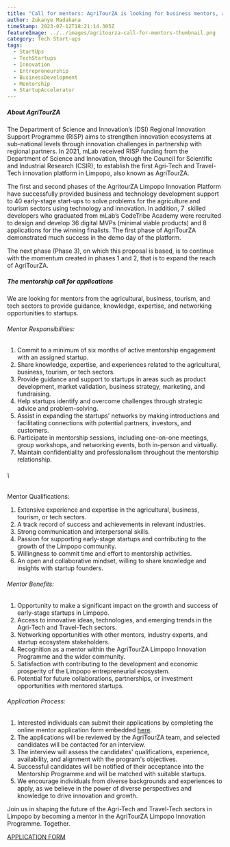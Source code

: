 ```yaml
---
title: "Call for mentors: AgriTourZA is looking for business mentors, apply now."
author: Zukanye Madakana
timeStamp: 2023-07-12T18:21:14.305Z
featureImage: ../../images/agritourza-call-for-mentors-thumbnail.png
category: Tech Start-ups
tags:
  - StartUps
  - TechStartups
  - Innovation
  - Entrepreneurship
  - BusinessDevelopment
  - Mentorship
  - StartupAccelerator
---
```

##### About AgriTourZA

The Department of Science and Innovation’s (DSI) Regional Innovation Support Programme (RISP) aims to strengthen innovation ecosystems at sub-national levels through innovation challenges in partnership with regional partners. In 2021, mLab received RISP funding from the Department of Science and Innovation, through the Council for Scientific and Industrial Research (CSIR), to establish the first Agri-Tech and Travel-Tech innovation platform in Limpopo, also known as AgriTourZA.

The first and second phases of the AgritourZA Limpopo Innovation Platform have successfully provided business and technology development support to 40 early-stage start-ups to solve problems for the agriculture and tourism sectors using technology and innovation. In addition, 7  skilled developers who graduated from mLab’s CodeTribe Academy were recruited to design and develop 36 digital MVPs (minimal viable products) and 8 applications for the winning finalists. The first phase of AgriTourZA demonstrated much success in the demo day of the platform. 

The next phase (Phase 3), on which this proposal is based, is to continue with the momentum created in phases 1 and 2, that is to expand the reach of AgriTourZA.

##### **The mentorship call for applications**

We are looking for mentors from the agricultural, business, tourism, and tech sectors to provide guidance, knowledge, expertise, and networking opportunities to startups.

###### Mentor Responsibilities:

1. Commit to a minimum of six months of active mentorship engagement with an assigned startup.
2. Share knowledge, expertise, and experiences related to the agricultural, business, tourism, or tech sectors.
3. Provide guidance and support to startups in areas such as product development, market validation, business strategy, marketing, and fundraising.
4. Help startups identify and overcome challenges through strategic advice and problem-solving.
5. Assist in expanding the startups' networks by making introductions and facilitating connections with potential partners, investors, and customers.
6. Participate in mentorship sessions, including one-on-one meetings, group workshops, and networking events, both in-person and virtually.
7. Maintain confidentiality and professionalism throughout the mentorship relationship.

###### \
Mentor Qualifications:

1. Extensive experience and expertise in the agricultural, business, tourism, or tech sectors.
2. A track record of success and achievements in relevant industries.
3. Strong communication and interpersonal skills.
4. Passion for supporting early-stage startups and contributing to the growth of the Limpopo community.
5. Willingness to commit time and effort to mentorship activities.
6. An open and collaborative mindset, willing to share knowledge and insights with startup founders.

###### Mentor Benefits:

1. Opportunity to make a significant impact on the growth and success of early-stage startups in Limpopo.
2. Access to innovative ideas, technologies, and emerging trends in the Agri-Tech and Travel-Tech sectors.
3. Networking opportunities with other mentors, industry experts, and startup ecosystem stakeholders.
4. Recognition as a mentor within the AgriTourZA Limpopo Innovation Programme and the wider community.
5. Satisfaction with contributing to the development and economic prosperity of the Limpopo entrepreneurial ecosystem.
6. Potential for future collaborations, partnerships, or investment opportunities with mentored startups.

###### Application Process:

1. Interested individuals can submit their applications by completing the online mentor application form embedded [here](https://forms.gle/fR27SUg6bm7Z6jwW6).
2. The applications will be reviewed by the AgriTourZA team, and selected candidates will be contacted for an interview.
3. The interview will assess the candidates' qualifications, experience, availability, and alignment with the program's objectives.
4. Successful candidates will be notified of their acceptance into the Mentorship Programme and will be matched with suitable startups.
5. We encourage individuals from diverse backgrounds and experiences to apply, as we believe in the power of diverse perspectives and knowledge to drive innovation and growth.

Join us in shaping the future of the Agri-Tech and Travel-Tech sectors in Limpopo by becoming a mentor in the AgriTourZA Limpopo Innovation Programme. Together. 



[APPLICATION FORM ](https://docs.google.com/forms/d/e/1FAIpQLSfU4bjGlqyfQ3hLVp0n5DprK4x-nHWUxU5lkQwZjCu2jtrUIA/viewform)